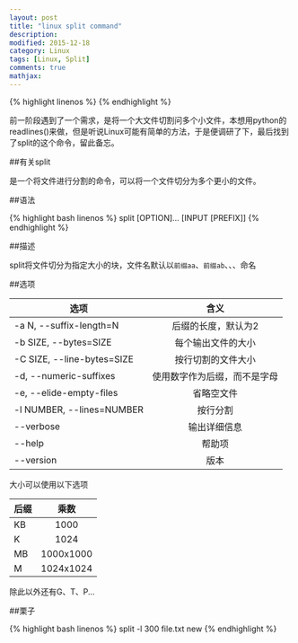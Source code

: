 ```yaml
---
layout: post
title: "linux split command"
description: 
modified: 2015-12-18
category: Linux
tags: [Linux, Split]
comments: true
mathjax: 
---
```

{% highlight linenos %}
{% endhighlight %}

前一阶段遇到了一个需求，是将一个大文件切割问多个小文件，本想用python的readlines()来做，但是听说Linux可能有简单的方法，于是便调研了下，最后找到了split的这个命令，留此备忘。

##有关split

是一个将文件进行分割的命令，可以将一个文件切分为多个更小的文件。

##语法

{% highlight bash linenos %}
split [OPTION]... [INPUT [PREFIX]]
{% endhighlight %}

##描述

split将文件切分为指定大小的块，文件名默认以`前缀aa`、`前缀ab`、、、命名

##选项

| 选项        | 含义           |
| ------------- |:-------------:|
| -a N, --suffix-length=N      | 后缀的长度，默认为2 |
| -b SIZE, --bytes=SIZE      | 每个输出文件的大小     |
| -C SIZE, --line-bytes=SIZE | 按行切割的文件大小      |
| -d, --numeric-suffixes | 使用数字作为后缀，而不是字母      |
| -e, --elide-empty-files | 省略空文件      |
| -l NUMBER, --lines=NUMBER | 按行分割      |
| --verbose | 输出详细信息      |
| --help | 帮助项     |
| --version | 版本      |

大小可以使用以下选项

| 后缀       | 乘数           |
| ------------- |:-------------:|
|   KB   | 1000 |
|   K   | 1024 |
|   MB   | 1000x1000 |
|   M   | 1024x1024 |

除此以外还有G、T、P...


##栗子

{% highlight bash linenos %}
split -l 300 file.txt new
{% endhighlight %}
